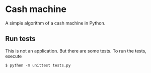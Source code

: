 # Cash machine

A simple algorithm of a cash machine in Python.

## Run tests

This is not an application. But there are some tests. To run
the tests, execute

```
$ python -m unittest tests.py
```

